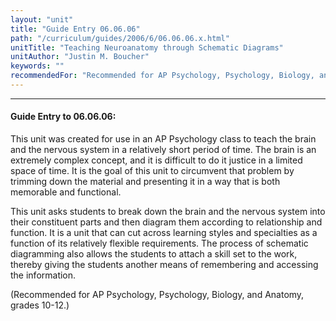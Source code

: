```yaml
---
layout: "unit"
title: "Guide Entry 06.06.06"
path: "/curriculum/guides/2006/6/06.06.06.x.html"
unitTitle: "Teaching Neuroanatomy through Schematic Diagrams"
unitAuthor: "Justin M. Boucher"
keywords: ""
recommendedFor: "Recommended for AP Psychology, Psychology, Biology, and Anatomy, grades 10-12."
---
```

<body>
<hr/>
 <h4>
  Guide Entry to 06.06.06:
 </h4>
 <p>
  This unit was created for use in an AP Psychology class to teach the brain and the nervous system in a relatively short period of time. The brain is an extremely complex concept, and it is difficult to do it justice in a limited space of time. It is the goal of this unit to circumvent that problem by trimming down the material and presenting it in a way that is both memorable and functional.
 </p>
<p>
  This unit asks students to break down the brain and the nervous system into their constituent parts and then diagram them according to relationship and function. It is a unit that can cut across learning styles and specialties as a function of its relatively flexible requirements. The process of schematic diagramming also allows the students to attach a skill set to the work, thereby giving the students another means of remembering and accessing the information.
 </p>
<p>
  (Recommended for AP Psychology, Psychology, Biology, and Anatomy, grades 10-12.)
 </p>

</body>